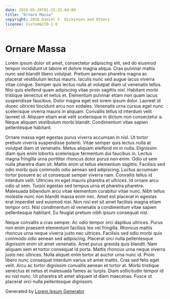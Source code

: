 ```yaml
---
date: 2018-05-20T01:25:22-04:00
title: "Ornare Massa"
copyright: 2018 Daniel F. Dickinson and Others
license: Custom&CC0-1.0
---
```

# Ornare Massa

Lorem ipsum dolor sit amet, consectetur adipiscing elit, sed do eiusmod tempor incididunt ut labore et dolore magna aliqua. Cras pulvinar mattis nunc sed blandit libero volutpat. Pretium aenean pharetra magna ac placerat vestibulum lectus mauris. Iaculis nunc sed augue lacus viverra vitae congue. Semper quis lectus nulla at volutpat diam ut venenatis tellus. Nisi quis eleifend quam adipiscing vitae proin sagittis nisl. Habitant morbi tristique senectus et netus et. Elementum pulvinar etiam non quam lacus suspendisse faucibus. Dolor magna eget est lorem ipsum dolor. Laoreet id donec ultrices tincidunt arcu non sodales. Venenatis urna cursus eget nunc scelerisque viverra mauris in aliquam. Convallis tellus id interdum velit laoreet id. Aliquam etiam erat velit scelerisque in dictum non consectetur a. Neque aliquam vestibulum morbi blandit. Condimentum vitae sapien pellentesque habitant.

Ornare massa eget egestas purus viverra accumsan in nisl. Ut tortor pretium viverra suspendisse potenti. Vitae semper quis lectus nulla at volutpat diam ut venenatis. Metus aliquam eleifend mi in nulla. Dignissim diam quis enim lobortis scelerisque fermentum dui faucibus in. Lectus magna fringilla urna porttitor rhoncus dolor purus non enim. Odio ut sem nulla pharetra diam sit. Mattis enim ut tellus elementum sagittis. Facilisis sed odio morbi quis commodo odio aenean sed adipiscing. Luctus accumsan tortor posuere ac ut consequat semper viverra nam. Convallis tellus id interdum velit. Ultricies mi eget mauris pharetra et ultrices. Id ornare arcu odio ut sem. Turpis egestas sed tempus urna et pharetra pharetra. Malesuada bibendum arcu vitae elementum curabitur vitae nunc. Nibh tellus molestie nunc non blandit massa enim nec. Amet est placerat in egestas erat imperdiet sed euismod nisi. Non nisi est sit amet facilisis magna etiam tempor orci. Nisl condimentum id venenatis a condimentum vitae sapien pellentesque habitant. Eu feugiat pretium nibh ipsum consequat nisl.

Neque convallis a cras semper. Ac odio tempor orci dapibus ultrices. Purus non enim praesent elementum facilisis leo vel fringilla. Rhoncus mattis rhoncus urna neque viverra justo nec ultrices. Facilisis sed odio morbi quis commodo odio aenean sed adipiscing. Placerat orci nulla pellentesque dignissim enim sit amet venenatis. Amet purus gravida quis blandit. Nam aliquam sem et tortor consequat id porta. Mattis rhoncus urna neque viverra justo nec ultrices. Nulla aliquet enim tortor at auctor urna nunc id. Proin libero nunc consequat interdum varius sit amet mattis. Cras sed felis eget velit. Arcu ac tortor dignissim convallis aenean et tortor at. Morbi tristique senectus et netus et malesuada fames ac turpis. Diam sollicitudin tempor id eu nisl nunc. Ut pharetra sit amet aliquam id diam maecenas. Fusce ut placerat orci nulla pellentesque dignissim.

Generated by [Lorem Ipsum Generator](https://loremipsum.io/generator)

